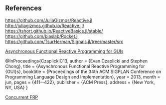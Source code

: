 ## References

https://github.com/JuliaGizmos/Reactive.jl
http://juliagizmos.github.io/Reactive.jl/
https://tshort.github.io/ReactiveBasics.jl/stable/
https://github.com/biaslab/Rocket.jl
https://github.com/TsurHerman/Signals.jl/tree/master/src


[Asynchronous Functional Reactive Programming for GUIs](http://people.seas.harvard.edu/~chong/abstracts/CzaplickiC13.html)

@InProceedings{CzaplickiC13,
  author = 	 {Evan Czaplicki and Stephen Chong},
  title = 	 {Asynchronous Functional Reactive Programming for {GUI}s},
  booktitle =    {Proceedings of the 34th ACM SIGPLAN Conference on Programming Language Design and Implementation},
  year = 	 2013,
  month = 	 jun,
  pages =        {411--422},
  publisher =    {ACM Press},
  address = 	 {New York, NY, USA}
}

[Concurrent FRP](https://elm-lang.org/assets/papers/concurrent-frp.pdf)
